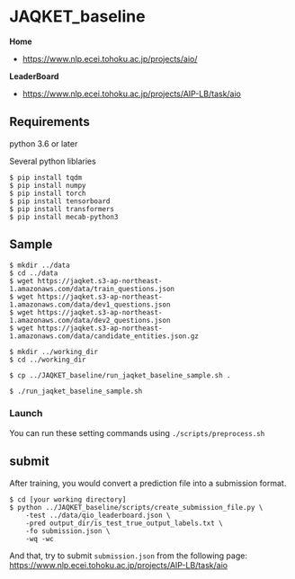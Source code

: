 # JAQKET_baseline

__Home__
- https://www.nlp.ecei.tohoku.ac.jp/projects/aio/

__LeaderBoard__
- https://www.nlp.ecei.tohoku.ac.jp/projects/AIP-LB/task/aio

## Requirements
python 3.6 or later

Several python liblaries
```
$ pip install tqdm
$ pip install numpy
$ pip install torch
$ pip install tensorboard
$ pip install transformers
$ pip install mecab-python3
```


## Sample
```
$ mkdir ../data
$ cd ../data
$ wget https://jaqket.s3-ap-northeast-1.amazonaws.com/data/train_questions.json
$ wget https://jaqket.s3-ap-northeast-1.amazonaws.com/data/dev1_questions.json
$ wget https://jaqket.s3-ap-northeast-1.amazonaws.com/data/dev2_questions.json
$ wget https://jaqket.s3-ap-northeast-1.amazonaws.com/data/candidate_entities.json.gz

$ mkdir ../working_dir
$ cd ../working_dir

$ cp ../JAQKET_baseline/run_jaqket_baseline_sample.sh .

$ ./run_jaqket_baseline_sample.sh
```

### Launch
You can run these setting commands using `./scripts/preprocess.sh`


## submit
After training, you would convert a prediction file into a submission format.

```code
$ cd [your working directory]
$ python ../JAQKET_baseline/scripts/create_submission_file.py \
    -test ../data/qio_leaderboard.json \
    -pred output_dir/is_test_true_output_labels.txt \
    -fo submission.json \
    -wq -wc
```

And that, try to submit `submission.json` from the following page: https://www.nlp.ecei.tohoku.ac.jp/projects/AIP-LB/task/aio
